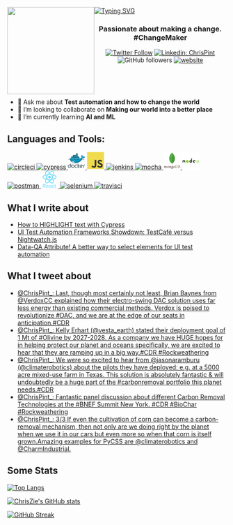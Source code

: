 <img align="left" width="200" height="200" src="https://github.com/ChrisZie/ChrisZie/blob/main/octochristine/octochristine.gif?raw=true"></a>

[![Typing SVG](https://readme-typing-svg.herokuapp.com?color=%2307181F&size=30&width=500&lines=Hello+%F0%9F%91%8B+%F0%9F%91%A9%E2%80%8D%2C+I'm+Christine)](https://git.io/typing-svg)
<h3 align="center">Passionate about making a change. #ChangeMaker</h3>
<div align="center">
  
[![Twitter Follow](https://img.shields.io/twitter/follow/ChrisPint_?label=Follow)](https://twitter.com/intent/follow?screen_name=ChrisPint_)
[![Linkedin: ChrisPint](https://img.shields.io/badge/-ChrisPint-blue?style=flat-square&logo=Linkedin&logoColor=white&link=https://www.linkedin.com/in/ChrisPint/)](https://www.linkedin.com/in/ChrisPint/)
![GitHub followers](https://img.shields.io/github/followers/ChrisPint?label=Follow&style=social)
[![website](https://img.shields.io/badge/Website-46a2f1.svg?&style=flat-square&logo=Google-Chrome&logoColor=white&link=https://chriszie.rocks/)](https://chriszie.rocks/)
  
</div>
<br><br><br>

- 💬 Ask me about **Test automation and how to change the world**
- 👯 I’m looking to collaborate on **Making our world into a better place**
- 🌱 I’m currently learning **AI and ML**

## Languages and Tools:

<p align="left"> <a href="https://circleci.com" target="_blank"> <img src="https://www.vectorlogo.zone/logos/circleci/circleci-icon.svg" alt="circleci" width="40" height="40"/> </a> <a href="https://www.cypress.io" target="_blank"> <img src="https://raw.githubusercontent.com/simple-icons/simple-icons/6e46ec1fc23b60c8fd0d2f2ff46db82e16dbd75f/icons/cypress.svg" alt="cypress" width="40" height="40"/> </a> <a href="https://www.docker.com/" target="_blank"> <img src="https://raw.githubusercontent.com/devicons/devicon/master/icons/docker/docker-original-wordmark.svg" alt="docker" width="40" height="40"/> </a> <a href="https://developer.mozilla.org/en-US/docs/Web/JavaScript" target="_blank"> <img src="https://raw.githubusercontent.com/devicons/devicon/master/icons/javascript/javascript-original.svg" alt="javascript" width="40" height="40"/> </a> <a href="https://www.jenkins.io" target="_blank"> <img src="https://www.vectorlogo.zone/logos/jenkins/jenkins-icon.svg" alt="jenkins" width="40" height="40"/> </a> <a href="https://mochajs.org" target="_blank"> <img src="https://www.vectorlogo.zone/logos/mochajs/mochajs-icon.svg" alt="mocha" width="40" height="40"/> </a> <a href="https://www.mongodb.com/" target="_blank"> <img src="https://raw.githubusercontent.com/devicons/devicon/master/icons/mongodb/mongodb-original-wordmark.svg" alt="mongodb" width="40" height="40"/> </a> <a href="https://nodejs.org" target="_blank"> <img src="https://raw.githubusercontent.com/devicons/devicon/master/icons/nodejs/nodejs-original-wordmark.svg" alt="nodejs" width="40" height="40"/> </a> <a href="https://postman.com" target="_blank"> <img src="https://www.vectorlogo.zone/logos/getpostman/getpostman-icon.svg" alt="postman" width="40" height="40"/> </a> <a href="https://reactjs.org/" target="_blank"> <img src="https://raw.githubusercontent.com/devicons/devicon/master/icons/react/react-original-wordmark.svg" alt="react" width="40" height="40"/> </a> <a href="https://www.selenium.dev" target="_blank"> <img src="https://raw.githubusercontent.com/detain/svg-logos/780f25886640cef088af994181646db2f6b1a3f8/svg/selenium-logo.svg" alt="selenium" width="40" height="40"/> </a> <a href="https://travis-ci.org" target="_blank"> <img src="https://www.vectorlogo.zone/logos/travis-ci/travis-ci-icon.svg" alt="travisci" width="40" height="40"/> </a> </p>

## What I write about

<!-- BLOG-POST-LIST:START -->
- [How to HIGHLIGHT text with Cypress](https://dev.to/chrispin/how-to-highlight-text-with-cypress-43do)
- [UI Test Automation Frameworks Showdown: TestCafé versus Nightwatch.js](https://dev.to/chrispin/ui-test-automation-frameworks-showdown-testcafe-versus-nightwatch-js-2e8h)
- [Data-QA Attribute! A better way to select elements for UI test automation](https://dev.to/chrispin/data-qa-attribute-a-better-way-to-select-elements-for-ui-test-automation-48lm)
<!-- BLOG-POST-LIST:END -->

## What I tweet about

<!-- TWITTER:START -->
- [@ChrisPint_: Last, though most certainly not least, Brian Baynes from @VerdoxCC explained how their electro-swing DAC solution uses far less energy than existing commercial methods. Verdox is poised to revolutionize #DAC, and we are at the edge of our seats in anticipation.#CDR](https://rss.app/articles/cb4e791f6f6d729c074351566bd3a7c508111d6e3c37a0e8d1d28e1491b928d4f61eb1492ac7df6df7a2697edb1c0e9768d16ae2c3127d118d)
- [@ChrisPint_: Kelly Erhart &lpar;@vesta_earth&rpar; stated their deployment goal of 1 Mt of #Olivine by 2027-2028. As a company we have HUGE hopes for in helping protect our planet and oceans specifically, we are excited to hear that they are ramping up in a big way.#CDR #Rockweathering](https://rss.app/articles/cb4e791f6f6d729c074351566bd3a7c508111d6e3c37a0e8d1d28e1491b928d4f61eb1492ac7df6df7a2697edb1c0e9161d66ae6cb12791383)
- [@ChrisPint_: We were so excited to hear from @jasonaramburu &lpar;@climaterobotics&rpar; about the pilots they have deployed: e.g. at a 5000 acre mixed-use farm in Texas. This solution is absolutely fantastic &amp; will undoubtedly be a huge part of the #carbonremoval portfolio this planet needs.#CDR](https://rss.app/articles/cb4e791f6f6d729c074351566bd3a7c508111d6e3c37a0e8d1d28e1491b928d4f61eb1492ac7df6df7a2697edb1c0f9b65d36be5c017791c8f)
- [@ChrisPint_: Fantastic panel discussion about different Carbon Removal Technologies at the #BNEF Summit New York.  #CDR #BioChar #Rockweathering](https://rss.app/articles/cb4e791f6f6d729c074351566bd3a7c508111d6e3c37a0e8d1d28e1491b928d4f61eb1492ac7df6df7a2697edb1c0f9665d460e2c7147f1c8b)
- [@ChrisPint_: 3/3 If even the cultivation of corn can become a carbon-removal mechanism, then not only are we doing right by the planet when we use it in our cars but even more so when that corn is itself grown.Amazing examples for PyCSS are @climaterobotics and @CharmIndustrial.](https://rss.app/articles/cb4e791f6f6d729c074351566bd3a7c508111d6e3c37a0e8d1d28e1491b928d4f61eb1492ac7df6df0ab637edb170f9b68d36de0c1167e1d88)
<!-- TWITTER:END -->

## Some Stats

[![Top Langs](https://github-readme-stats.vercel.app/api/top-langs?username=ChrisPint&show_icons=true&locale=en&layout=compact)]()

[![ChrisZie's GitHub stats](https://github-readme-stats.vercel.app/api?username=ChrisPint&show_icons=true&locale=en)]()

[![GitHub Streak](https://github-readme-streak-stats.herokuapp.com?user=ChrisPint&theme=tokyonight_duo)]()
